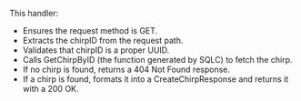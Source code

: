 This handler: 

- Ensures the request method is GET.
- Extracts the chirpID from the request path.
- Validates that chirpID is a proper UUID.
- Calls GetChirpByID (the function generated by SQLC) to fetch the chirp.
- If no chirp is found, returns a 404 Not Found response.
- If a chirp is found, formats it into a CreateChirpResponse and returns it with a 200 OK.